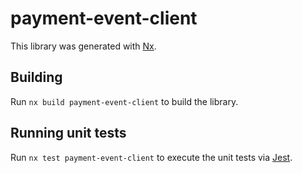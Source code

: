 # payment-event-client

This library was generated with [Nx](https://nx.dev).

## Building

Run `nx build payment-event-client` to build the library.

## Running unit tests

Run `nx test payment-event-client` to execute the unit tests via [Jest](https://jestjs.io).
